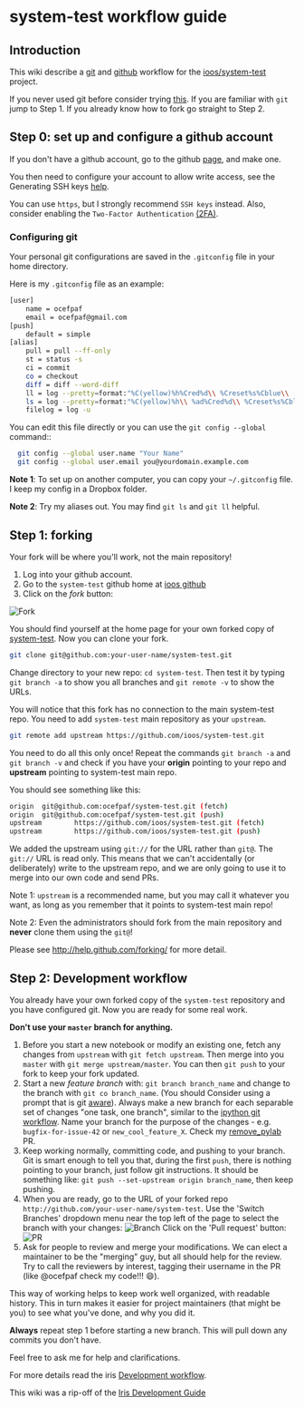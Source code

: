 # system-test workflow guide

## Introduction

This wiki describe a [git](http://git-scm.com/) and
[github](https://github.com/) workflow for the
[ioos/system-test](https://github.com/ioos/system-test/)
project.

If you never used git before consider trying
[this](https://try.github.io/levels/1/challenges/1).
If you are familiar with `git` jump to Step 1.  If you
already know how to fork go straight to Step 2.

## Step 0: set up and configure a github account
If you don't have a github account, go to the github
[page](https://github.com), and make one.

You then need to configure your account to allow write access, see
the Generating SSH keys
[help](https://help.github.com/articles/generating-ssh-keys).

You can use `https`, but I strongly recommend `SSH keys` instead.
Also, consider enabling the `Two-Factor Authentication`
[(2FA)](https://help.github.com/articles/about-two-factor-authentication).

### Configuring git

Your personal git configurations are saved in the `.gitconfig` file in
your home directory.

Here is my `.gitconfig` file as an example:

```bash
[user]
    name = ocefpaf
    email = ocefpaf@gmail.com
[push]
    default = simple
[alias]
    pull = pull --ff-only
    st = status -s
    ci = commit
    co = checkout
    diff = diff --word-diff
    ll = log --pretty=format:"%C(yellow)%h%Cred%d\\ %Creset%s%Cblue\\ [%cn]" --decorate --numstat
    ls = log --pretty=format:"%C(yellow)%h\\ %ad%Cred%d\\ %Creset%s%Cblue\\ [%cn]" --decorate --date=relative
    filelog = log -u
```

You can edit this file directly or you can use the ``git config --global``
command::

```bash
  git config --global user.name "Your Name"
  git config --global user.email you@yourdomain.example.com
```

**Note 1**: To set up on another computer, you can copy your `~/.gitconfig` file.
I keep my config in a Dropbox folder.

**Note 2**: Try my aliases out.  You may find `git ls` and `git ll` helpful.

## Step 1: forking

Your fork will be where you'll work, not the main repository!

1. Log into your github account.
2. Go to the `system-test` github home at
   [ioos github](https://github.com/ioos/system-test)
3. Click on the *fork* button:

 ![Fork](http://scitools.org.uk/iris/docs/latest/_images/forking_button.png)

You should find yourself at the home page for your own forked copy of
[system-test](https://github.com/ioos/system-test).  Now you can clone your
fork.

```bash
git clone git@github.com:your-user-name/system-test.git
```

Change directory to your new repo: `cd system-test`.  Then test it by typing
`git branch -a` to show you all branches and `git remote -v` to show the URLs.

You will notice that this fork has no connection to the main system-test repo.
You need to add `system-test` main repository as your `upstream`.

```bash
git remote add upstream https://github.com/ioos/system-test.git
```

You need to do all this only once!  Repeat the commands `git branch -a` and
`git branch -v` and check if you have your **origin** pointing to your repo and
**upstream** pointing to system-test main repo.

You should see something like this:
```bash
origin  git@github.com:ocefpaf/system-test.git (fetch)
origin  git@github.com:ocefpaf/system-test.git (push)
upstream        https://github.com/ioos/system-test.git (fetch)
upstream        https://github.com/ioos/system-test.git (push)
```

We added the upstream using `git://` for the URL rather than `git@`.  The
`git://` URL is read only.  This means that we can't accidentally
(or deliberately) write to the upstream repo, and we are only going to
use it to merge into our own code and send PRs.

Note 1: `upstream` is a recommended name, but you may call it whatever you
want, as long as you remember that it points to system-test main repo!

Note 2: Even the administrators should fork from the main repository and
**never** clone them using the `git@`!

Please see http://help.github.com/forking/ for more detail.

## Step 2: Development workflow

You already have your own forked copy of the `system-test` repository and you
have configured git.  Now you are ready for some real work.

**Don't use your `master` branch for anything.**

1. Before you start a new notebook or modify an existing one, fetch any changes
   from `upstream` with `git fetch upstream`.  Then merge into you `master`
   with `git merge upstream/master`.  You can then `git push` to your fork to
   keep your fork updated.
2. Start a new *feature branch* with: `git branch branch_name` and
   change to the branch with `git co branch_name`.  (You should Consider
   using a prompt that is git
   [aware](https://github.com/magicmonty/bash-git-prompt)).
   Always make a new branch for each separable set of changes "one task, one
   branch", similar to the
   [ipython git workflow](http://mail.scipy.org/pipermail/ipython-dev/2010-October/006746.html).
   Name your branch for the purpose of the changes - e.g.
  `bugfix-for-issue-42` or `new_cool_feature_X`.
   Check my [remove_pylab](https://github.com/ocefpaf/system-test/tree/remove_pylab) PR.
3. Keep working normally, committing code, and pushing to your branch.  Git is
   smart enough to tell you that, during the first `push`, there is nothing pointing
   to your branch, just follow git instructions.  It should be something like:
   `git push --set-upstream origin branch_name`, then keep pushing.
4. When you are ready, go to the URL of your forked repo
   `http://github.com/your-user-name/system-test`.  Use the 'Switch Branches'
   dropdown menu near the top left of the page to select the branch with your
   changes:
   ![Branch](http://scitools.org.uk/iris/docs/latest/_images/branch_dropdown.png)
   Click on the 'Pull request' button:
   ![PR](http://scitools.org.uk/iris/docs/latest/_images/pull_button.png)
5. Ask for people to review and merge your modifications.  We can elect a
   maintainer to be the "merging" guy, but all should help for the review.
   Try to call the reviewers by interest, tagging their username in the PR (like
   @ocefpaf check my code!!! :smile:).

This way of working helps to keep work well organized, with readable history.
This in turn makes it easier for project maintainers (that might be you) to see
what you've done, and why you did it.

**Always** repeat step 1 before starting a new branch.  This will pull down
any commits you don't have.

Feel free to ask me for help and clarifications.

For more details read the iris
[Development workflow](http://scitools.org.uk/iris/docs/latest/developers_guide/gitwash/development_workflow.html).

This wiki was a rip-off of the [Iris Development Guide](http://scitools.org.uk/iris/docs/latest/developers_guide/index.html)

<!--
 LICENSE
=========

We release the documents under the Creative Commons attribution license:
http://creativecommons.org/licenses/by/3.0/

We release the code under the simplified BSD license:

Copyright (c) 2010, Matthew Brett
All rights reserved.

Redistribution and use in source and binary forms, with or without
modification, are permitted provided that the following conditions are
met:

* Redistributions of source code must retain the above copyright notice,
  this list of conditions and the following disclaimer.
* Redistributions in binary form must reproduce the above copyright
  notice, this list of conditions and the following disclaimer in the
  documentation and/or other materials provided with the distribution.

THIS SOFTWARE IS PROVIDED BY THE COPYRIGHT HOLDERS AND CONTRIBUTORS "AS
IS" AND ANY EXPRESS OR IMPLIED WARRANTIES, INCLUDING, BUT NOT LIMITED
TO, THE IMPLIED WARRANTIES OF MERCHANTABILITY AND FITNESS FOR A
PARTICULAR PURPOSE ARE DISCLAIMED. IN NO EVENT SHALL THE COPYRIGHT
HOLDER OR CONTRIBUTORS BE LIABLE FOR ANY DIRECT, INDIRECT, INCIDENTAL,
SPECIAL, EXEMPLARY, OR CONSEQUENTIAL DAMAGES (INCLUDING, BUT NOT LIMITED
TO, PROCUREMENT OF SUBSTITUTE GOODS OR SERVICES; LOSS OF USE, DATA, OR
PROFITS; OR BUSINESS INTERRUPTION) HOWEVER CAUSED AND ON ANY THEORY OF
LIABILITY, WHETHER IN CONTRACT, STRICT LIABILITY, OR TORT (INCLUDING
NEGLIGENCE OR OTHERWISE) ARISING IN ANY WAY OUT OF THE USE OF THIS
SOFTWARE, EVEN IF ADVISED OF THE POSSIBILITY OF SUCH DAMAGE.
-->